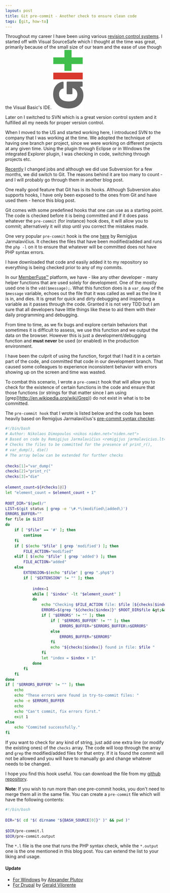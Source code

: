 ```yaml
---
layout: post
title: Git pre-commit - Another check to ensure clean code
tags: [git, how-to]
---
```


Throughout my career I have been using various [revision control systems](http://en.wikipedia.org/wiki/Revision_control). I started off with Visual SourceSafe which I thought at the time was great, primarily because of the small size of our team and the ease of use though the Visual Basic's IDE.
<img class="post-image" src="/files/git-logo.png" />

Later on I switched to SVN which is a great version control system and it fulfilled all my needs for proper version control.

When I moved to the US and started working here, I introduced SVN to the company that I was working at the time. We adopted the technique of having one branch per project, since we were working on different projects at any given time. Using the plugin through Eclipse or in Windows the integrated Explorer plugin, I was checking in code, switching through projects etc.

[Recently](/posts/new-beginnings-sleep6566400) I changed jobs and although we did use Subversion for a few months, we did switch to Git. The reasons behind it are too many to count - and I will probably go through them in another blog post.

One really good feature that Git has is its hooks. Although Subversion also supports hooks, I have only been exposed to the ones from Git and have used them - hence this blog post.

Git comes with some predefined hooks that one can use as a starting point. The code is checked before it is being committed and if it does pass whatever the `pre-commit` (for instance) hook does, it will allow you to commit; alternatively it will stop until you correct the mistakes made.

One very popular `pre-commit` hook is the one [here](https://github.com/ReekenX/git-php-syntax-checker) by Remigijus Jarmalavičius. It checkes the files that have been modified/added and runs the `php -l` on it to ensure that whatever will be committed does not have PHP syntax errors.

I have downloaded that code and easily added it to my repository so everything is being checked prior to any of my commits.

In our [MemberFuse&trade;](http://www.memberfuse.com/) platform, we have - like any other developer - many helper functions that are used solely for development. One of the mostly used one is the `vdd($message);`. What this function does is a `var_dump` of the `$message` variable, echoes out the file that it was called as well as the line it is in, and dies. It is great for quick and dirty debugging and inspecting a variable as it passes through the code. Granted it is not very TDD but I am sure that all developers have little things like these to aid them with their daily programming and debugging.

From time to time, as we fix bugs and explore certain behaviors that sometimes it is difficult to assess, we use this function and we output the data on the browser. However this is just a development/debugging function and **must never** be used (or enabled) in the production environment.

I have been the culprit of using the function, forgot that I had it in a certain part of the code, and committed that code in our development branch. That caused some colleagues to experience inconsistent behavior with errors showing up on the screen and time was wasted.

To combat this scenario, I wrote a `pre-commit` hook that will allow you to check for the existence of certain functions in the code and ensure that those functions (or strings for that matter since I am using [grep])http://en.wikipedia.org/wiki/Grep)) do not exist in what is to be committed.

The `pre-commit hook` that I wrote is listed below and the code has been heavily based on Remigijus Jarmalavičius's [pre-commit syntax checker](https://github.com/ReekenX/git-php-syntax-checker).

```sh
#!/bin/bash
# Author: Nikolaos Dimopoulos <nikos niden.net="niden.net">
# Based on code by Remigijus Jarmalavičius <remigijus jarmalavicius.lt="jarmalavicius.lt"> 
# Checks the files to be committed for the presence of print_r(), 
# var_dump(), die()
# The array below can be extended for further checks

checks[1]="var_dump("
checks[2]="print_r("
checks[3]="die"

element_count=${#checks[@]}
let "element_count = $element_count + 1"

ROOT_DIR="$(pwd)/"
LIST=$(git status | grep -e '\#.*\(modified\|added\)')
ERRORS_BUFFER=""
for file in $LIST
do
    if [ "$file" == '#' ]; then
        continue
    fi
    if [ $(echo "$file" | grep 'modified') ]; then
        FILE_ACTION="modified"
    elif [ $(echo "$file" | grep 'added') ]; then
        FILE_ACTION="added"
    else 
        EXTENSION=$(echo "$file" | grep ".php$")
        if [ "$EXTENSION" != "" ]; then

            index=1
            while [ "$index" -lt "$element_count" ]
            do
                echo "Checking $FILE_ACTION file: $file [${checks[$index]}]" 
                ERRORS=$(grep "${checks[$index]}" $ROOT_DIR$file &gt;&amp;1)
                if [ "$ERRORS" != "" ]; then
                    if [ "$ERRORS_BUFFER" != "" ]; then
                        ERRORS_BUFFER="$ERRORS_BUFFER\n$ERRORS"
                    else
                        ERRORS_BUFFER="$ERRORS"
                    fi
                    echo "${checks[$index]} found in file: $file "
                fi
                let "index = $index + 1"
            done
        fi
    fi
done
if [ "$ERRORS_BUFFER" != "" ]; then
    echo 
    echo "These errors were found in try-to-commit files: "
    echo -e $ERRORS_BUFFER
    echo 
    echo "Can't commit, fix errors first."
    exit 1
else
    echo "Commited successfully."
fi
```

If you want to check for any kind of string, just add one extra line (or modify the existing ones) of the `checks` array. The code will loop through the array and `grep` the modified/added files for that entry. If it is found the commit will not be allowed and you will have to manually go and change whatever needs to be changed.

I hope you find this hook useful. You can download the file from my [github repository](https://github.com/niden/Git-Pre-Commit-Hook-for-certain-words).

**Note**: If you wish to run more than one pre-commit hooks, you don't need to merge them all in the same file. You can create a `pre-commit` file which will have the following contents:

```sh
#!/bin/bash

DIR="$( cd "$( dirname "${BASH_SOURCE[0]}" )" && pwd )"

$DIR/pre-commit.l
$DIR/pre-commit.output
```

The `*.l` file is the one that runs the PHP syntax check, while the `*.output` one is the one mentioned in this blog post. You can extend the list to your liking and usage.

#### Update
* [For Windows](http://plutov.by/post/git_pre_commit_windows) by [Alexander Plutov](https://plus.google.com/u/0/wm/1/117725263297625002725/posts)
* [For Drupal](https://github.com/geraldvillorente/drupal-pre-commit) by [Gerald Vilorente](https://plus.google.com/u/0/wm/1/116699538730408531860/posts) 